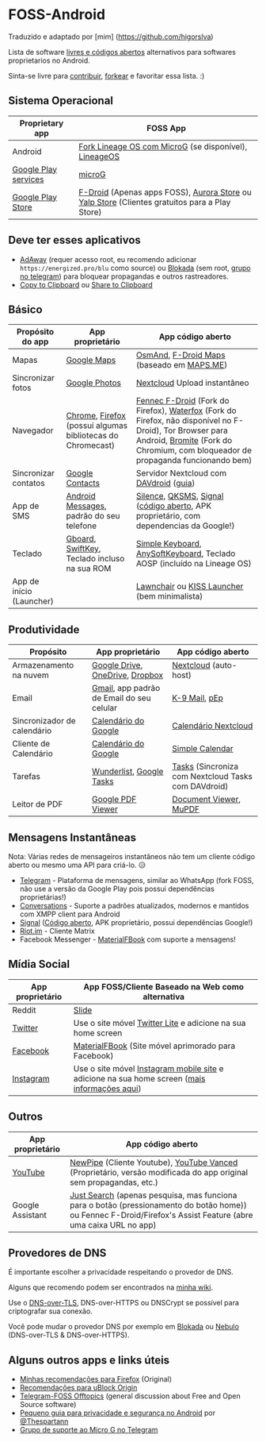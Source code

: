# FOSS-Android
[Lista Original]:(https://github.com/theel0ja/foss-android/edit/master/README.md)
Traduzido e adaptado por [mim] (https://github.com/higorslva)

Lista de software [livres e códigos abertos](https://pt.wikipedia.org/wiki/Software_livre_e_de_c%C3%B3digo_aberto) alternativos para softwares proprietarios no Android.

Sinta-se livre para [contribuir](https://github.com/theel0ja/foss-android/edit/master/README.md), [forkear](https://github.com/theel0ja/foss-android/fork) e favoritar essa lista. :)

## Sistema Operacional

|Proprietary app|FOSS App|
|---------------|--------|
|Android|[Fork Lineage OS com MicroG](https://lineage.microg.org/) (se disponível), [LineageOS](https://lineageos.org/)|
|[Google Play services](https://pt.wikipedia.org/wiki/Google_Play_Services)|[microG](https://microg.org/)|
|[Google Play Store](https://pt.wikipedia.org/wiki/Google_Play)|[F-Droid](https://f-droid.org/pt/) (Apenas apps FOSS), [Aurora Store](https://f-droid.org/en/packages/com.dragons.aurora/) ou [Yalp Store](https://f-droid.org/packages/com.github.yeriomin.yalpstore/) (Clientes gratuitos para a Play Store)|

## Deve ter esses aplicativos

* [AdAway](https://f-droid.org/packages/org.adaway/) (requer acesso root, eu recomendo adicionar `https://energized.pro/blu` como source) ou [Blokada](https://blokada.org/) (sem root, [grupo no telegram](https://t.me/blokadachat)) para bloquear propagandas e outros rastreadores.
* [Copy to Clipboard](https://f-droid.org/en/packages/se.johanhil.clipboard/) ou [Share to Clipboard](https://f-droid.org/en/packages/com.tengu.sharetoclipboard/)

## Básico

|Propósito do app|App proprietário|App código aberto|
|------------------|---------------|--------|
|Mapas|[Google Maps](https://play.google.com/store/apps/details?id=com.google.android.apps.maps&hl=en)|[OsmAnd](https://f-droid.org/packages/net.osmand.plus/), [F-Droid Maps](https://f-droid.org/en/packages/com.github.axet.maps/) (baseado em [MAPS.ME](https://maps.me/))|
|Sincronizar fotos|[Google Photos](https://play.google.com/store/apps/details?id=com.google.android.apps.photos&hl=en)|[Nextcloud](https://nextcloud.com/) Upload instantâneo|
|Navegador|[Chrome](https://play.google.com/store/apps/details?id=com.android.chrome), [Firefox](https://play.google.com/store/apps/details?id=org.mozilla.firefox) (possui algumas bibliotecas do Chromecast)|[Fennec F-Droid](https://f-droid.org/en/packages/org.mozilla.fennec_fdroid/) (Fork do Firefox), [Waterfox](https://play.google.com/store/apps/details?id=org.waterfoxproject.waterfox) (Fork do Firefox, não disponível no F-Droid), Tor Browser para Android, [Bromite](https://www.bromite.org/) (Fork do Chromium, com bloqueador de propaganda funcionando bem)|
|Sincronizar contatos|[Google Contacts](https://en.wikipedia.org/wiki/Google_Contacts)|Servidor Nextcloud com [DAVdroid](https://f-droid.org/en/packages/at.bitfire.davdroid/) ([guia](https://www.davdroid.com/tested-with/nextcloud/))|
|App de SMS|[Android Messages](https://play.google.com/store/apps/details?id=com.google.android.apps.messaging&hl=en), padrão do seu telefone|[Silence](https://f-droid.org/en/packages/org.smssecure.smssecure/), [QKSMS](https://f-droid.org/packages/com.moez.QKSMS/), [Signal](https://signal.org/android/apk/) ([código aberto](https://github.com/signalapp/Signal-Android), APK proprietário, com dependencias da Google!)|
|Teclado|[Gboard](https://play.google.com/store/apps/details?id=com.google.android.inputmethod.latin), [SwiftKey](https://play.google.com/store/apps/details?id=com.touchtype.swiftkey), Teclado incluso na sua ROM|[Simple Keyboard](https://f-droid.org/en/packages/rkr.simplekeyboard.inputmethod/), [AnySoftKeyboard](https://anysoftkeyboard.github.io/), Teclado AOSP (incluído na Lineage OS)|
|App de início (Launcher)||[Lawnchair](https://f-droid.org/packages/ch.deletescape.lawnchair.plah/) ou [KISS Launcher](https://f-droid.org/en/packages/fr.neamar.kiss/) (bem minimalista)

## Produtividade

|Propósito|App proprietário|App código aberto|
|-------|---------------|--------|
|Armazenamento na nuvem|[Google Drive](https://play.google.com/store/apps/details?id=com.google.android.apps.docs), [OneDrive](https://play.google.com/store/apps/details?id=com.microsoft.skydrive), [Dropbox](https://play.google.com/store/apps/details?id=com.dropbox.android)|[Nextcloud](https://nextcloud.com/) (auto-host)|
|Email|[Gmail](https://play.google.com/store/apps/details?id=com.google.android.gm), app padrão de Email do seu celular|[K-9 Mail](https://f-droid.org/en/packages/com.fsck.k9/), [pEp](https://f-droid.org/packages/security.pEp/)|
|Sincronizador de calendário|[Calendário do Google](https://www.google.com/calendar/about/)|[Calendário Nextcloud](https://apps.nextcloud.com/apps/calendar)|
|Cliente de Calendário|[Calendário do Google](https://play.google.com/store/apps/details?id=com.google.android.calendar)|[Simple Calendar](https://f-droid.org/packages/com.simplemobiletools.calendar/)|
|Tarefas|[Wunderlist](https://play.google.com/store/apps/details?id=com.wunderkinder.wunderlistandroid), [Google Tasks](https://play.google.com/store/apps/details?id=com.google.android.apps.tasks)|[Tasks](https://f-droid.org/en/packages/org.dmfs.tasks/) (Sincroniza com Nextcloud Tasks com DAVdroid)|
|Leitor de PDF|[Google PDF Viewer](https://play.google.com/store/apps/details?id=com.google.android.apps.pdfviewer&hl=en_US)|[Document Viewer](https://f-droid.org/en/packages/org.sufficientlysecure.viewer/), [MuPDF](https://f-droid.org/en/packages/com.artifex.mupdf.viewer.app/)|

## Mensagens Instantâneas

Nota: Várias redes de mensageiros instantâneos não tem um cliente código aberto ou mesmo uma API para criá-lo. 😥

* [Telegram](https://f-droid.org/en/packages/org.telegram.messenger/) - Plataforma de mensagens, similar ao WhatsApp (fork FOSS, não use a versão da Google Play pois possui dependências proprietárias!)
* [Conversations](https://f-droid.org/en/packages/eu.siacs.conversations/) - Suporte a padrões atualizados, modernos e mantidos com XMPP client para Android
* [Signal](https://signal.org/android/apk/) ([Código aberto](https://github.com/signalapp/Signal-Android), APK proprietário, possui dependências Google!)
* [Riot.im](https://f-droid.org/packages/im.vector.alpha/) - Cliente Matrix
* Facebook Messenger - [MaterialFBook](https://github.com/ZeeRooo/MaterialFBook) com suporte a mensagens!

## Mídia Social

|App proprietário|App FOSS/Cliente Baseado na Web como alternativa|
|---------------|-------------------------------------|
|Reddit|[Slide](https://f-droid.org/en/packages/me.ccrama.redditslide/)|
|[Twitter](https://play.google.com/store/apps/details?id=com.twitter.android)|Use o site móvel [Twitter Lite](https://mobile.twitter.com/home) e adicione na sua home screen|
|[Facebook](https://play.google.com/store/apps/details?id=com.facebook.katana&hl=en)|[MaterialFBook](https://github.com/ZeeRooo/MaterialFBook) (Site móvel aprimorado para Facebook)|
|[Instagram](https://play.google.com/store/apps/details?id=com.instagram.android)|Use o site móvel [Instagram mobile site](https://www.instagram.com/) e adicione na sua home screen ([mais informações aqui](https://www.androidpolice.com/2017/05/10/instagram-new-mobile-web-app-ability-upload-photos/))|

## Outros

|App proprietário|App código aberto|
|---------------|--------|
|[YouTube](https://play.google.com/store/apps/details?id=com.google.android.youtube&hl=en)|[NewPipe](https://f-droid.org/en/packages/org.schabi.newpipe/) (Cliente Youtube), [YouTube Vanced](https://forum.xda-developers.com/android/apps-games/app-youtube-vanced-edition-t3758757) (Proprietário, versão modificada do app original sem propagandas, etc.)
|Google Assistant|[Just Search](https://f-droid.org/packages/co.pxhouse.sas/) (apenas pesquisa, mas funciona para o botão (pressionamento do botão home)) ou Fennec F-Droid/Firefox's Assist Feature (abre uma caixa URL no app)|

<!--

## Basics

|Purpose|Proprietary app|FOSS App|
|-------|---------------|--------|

-->

## Provedores de DNS

É importante escolher a privacidade respeitando o provedor de DNS.

Alguns que recomendo podem ser encontrados na [minha wiki](https://wiki.lelux.fi/dns/resolvers).

Use o [DNS-over-TLS](https://wiki.lelux.fi/dns-over-tls/#android), DNS-over-HTTPS ou DNSCrypt se possível para criptografar sua conexão.

Você pode mudar o provedor DNS por exemplo em [Blokada](https://blokada.org/) ou [Nebulo](https://smokescreen.app/) (DNS-over-TLS & DNS-over-HTTPS).


## Alguns outros apps e links úteis

* [Minhas recomendações para Firefox](https://github.com/theel0ja/firefox-recommendations/blob/master/README.md) (Original)
* [Recomendações para uBlock Origin](https://github.com/theel0ja/ubo-recommendations/blob/master/README.md)
* [Telegram-FOSS Offtopics](https://t.me/tfossofftop) (general discussion about Free and Open Source software)
* [Pequeno guia para privacidade e segurança no Android](https://t.me/AOSDPx/80) por [@Thespartann](https://github.com/Thespartann)
* [Grupo de suporte ao Micro G no Telegram](https://t.me/microGSupport) 
 
